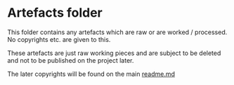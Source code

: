 # Artefacts folder

This folder contains any artefacts which are raw or are worked / processed. No copyrights etc. are given to this.

These artefacts are just raw working pieces and are subject to be deleted and not to be published on the project later.

The later copyrights will be found on the main <a href="../../readme.md">readme.md</a>